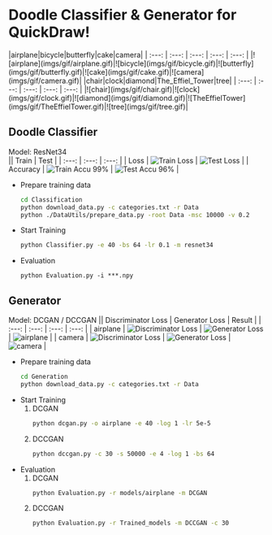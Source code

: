 # Doodle Classifier & Generator for QuickDraw!
<div>
|airplane|bicycle|butterfly|cake|camera|
| :---: | :---: | :---: | :---: | :---: |
|![airplane](imgs/gif/airplane.gif)|![bicycle](imgs/gif/bicycle.gif)|![butterfly](imgs/gif/butterfly.gif)|![cake](imgs/gif/cake.gif)|![camera](imgs/gif/camera.gif)|
|chair|clock|diamond|The_Effiel_Tower|tree|
| :---: | :---: | :---: | :---: | :---: |
|![chair](imgs/gif/chair.gif)|![clock](imgs/gif/clock.gif)|![diamond](imgs/gif/diamond.gif)|![TheEffielTower](imgs/gif/TheEffielTower.gif)|![tree](imgs/gif/tree.gif)|
</div>

## Doodle Classifier
Model: ResNet34  
|| Train  | Test |
| :---: | :---: | :---: |
| Loss | ![Train Loss](imgs/classifier_train_loss.png) |  ![Test Loss](imgs/classifier_test_loss.png) |
| Accuracy |  ![Train Accu](imgs/classifier_train_accu.png) 99% | ![Test Accu](imgs/classifier_test_accu.png) 96% |
*   Prepare training data
    ```bash
    cd Classification
    python download_data.py -c categories.txt -r Data
    python ./DataUtils/prepare_data.py -root Data -msc 10000 -v 0.2
    ```
*   Start Training
    ```bash
    python Classifier.py -e 40 -bs 64 -lr 0.1 -m resnet34
    ```
* Evaluation
    ```
    python Evaluation.py -i ***.npy
    ```

## Generator
Model: DCGAN / DCCGAN
|| Discriminator Loss  | Generator Loss | Result |
| :---: | :---: | :---: | :---: |
| airplane | ![Discriminator Loss](imgs/D_Loss_DCGAN_airplane.png) |  ![Generator Loss](imgs/G_Loss_DCGAN_airplane.png) | ![airplane](imgs/airplane_DCGAN.png) |
| camera |  ![Discriminator Loss](imgs/D_Loss_DCGAN_camera.png) | ![Generator Loss](imgs/G_Loss_DCGAN_camera.png) | ![camera](imgs/camera_DCGAN.png)  |

*   Prepare training data
    ```bash
    cd Generation
    python download_data.py -c categories.txt -r Data
    ```
*   Start Training  
    1.  DCGAN
        ```bash
        python dcgan.py -o airplane -e 40 -log 1 -lr 5e-5
        ```
    2.  DCCGAN
        ```bash
        python dccgan.py -c 30 -s 50000 -e 4 -log 1 -bs 64
        ```
* Evaluation
    1.  DCGAN
        ```bash
        python Evaluation.py -r models/airplane -m DCGAN
        ```
    2.  DCCGAN
        ```bash
        python Evaluation.py -r Trained_models -m DCCGAN -c 30
        ```